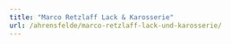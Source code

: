 ```yaml
---
title: "Marco Retzlaff Lack & Karosserie"
url: /ahrensfelde/marco-retzlaff-lack-und-karosserie/
---
```

